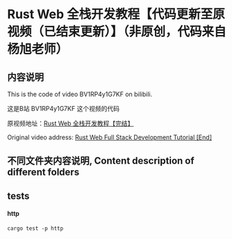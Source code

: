 # Rust Web 全栈开发教程【代码更新至原视频（已结束更新）】（非原创，代码来自杨旭老师）

## 内容说明
This is the code of video BV1RP4y1G7KF on bilibili.

这是B站 BV1RP4y1G7KF 这个视频的代码

原视频地址：[Rust Web 全栈开发教程【完结】](https://www.bilibili.com/video/BV1RP4y1G7KF/)

Original video address: [Rust Web Full Stack Development Tutorial [End]](https://www.bilibili.com/video/BV1RP4y1G7KF/)

## 不同文件夹内容说明, Content description of different folders

## tests

#### http

`cargo test -p http`